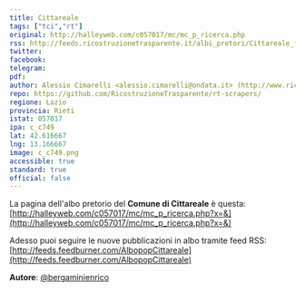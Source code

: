 ```yaml
---
title: Cittareale
tags: ["tci","rt"]
original: http://halleyweb.com/c057017/mc/mc_p_ricerca.php
rss: http://feeds.ricostruzionetrasparente.it/albi_pretori/Cittareale_feed.xml
twitter: 
facebook: 
telegram: 
pdf: 
author: Alessio Cimarelli <alessio.cimarelli@ondata.it> (http://www.ricostruzionetrasparente.it)
repo: https://github.com/RicostruzioneTrasparente/rt-scrapers/
regione: Lazio
provincia: Rieti
istat: 057017
ipa: c_c749
lat: 42.616667
lng: 13.166667
image: c_c749.png
accessible: true
standard: true
official: false
---
```


La pagina dell'albo pretorio del **Comune di Cittareale** è questa: [http://halleyweb.com/c057017/mc/mc_p_ricerca.php?x=&](http://halleyweb.com/c057017/mc/mc_p_ricerca.php?x=&)

Adesso puoi seguire le nuove pubblicazioni in albo tramite feed RSS: [http://feeds.feedburner.com/AlbopopCittareale](http://feeds.feedburner.com/AlbopopCittareale)


**Autore**: [@bergaminienrico](https://twitter.com/bergaminienrico)

